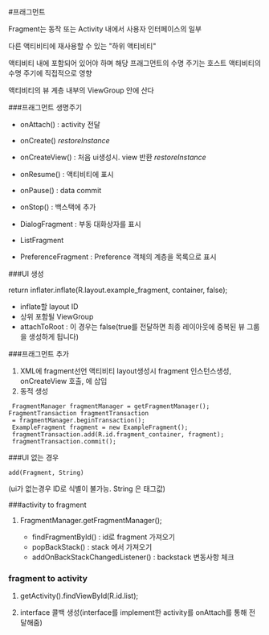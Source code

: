 #프래그먼트

Fragment는 동작 또는 Activity 내에서 사용자 인터페이스의 일부

다른 액티비티에 재사용할 수 있는 "하위 액티비티"

액티비티 내에 포함되어 있어야 하며 해당 프래그먼트의 수명 주기는 호스트 액티비티의 수명 주기에 직접적으로 영향

액티비티의 뷰 계층 내부의 ViewGroup 안에 산다

###프래그먼트 생명주기

-	onAttach() : activity 전달
-	onCreate() *restoreInstance*
-	onCreateView() : 처음 ui생성시. view 반환 *restoreInstance*
-	onResume() : 액티비티에 표시
-	onPause() : data commit
-	onStop() : 백스택에 추가

-	DialogFragment : 부동 대화상자를 표시

-	ListFragment

-	PreferenceFragment : Preference 객체의 계층을 목록으로 표시

###UI 생성

return inflater.inflate(R.layout.example_fragment, container, false);

-	inflate할 layout ID
-	상위 포함될 ViewGroup
-	attachToRoot : 이 경우는 false(true를 전달하면 최종 레이아웃에 중복된 뷰 그룹을 생성하게 됩니다)

###프래그먼트 추가

1.	XML에 fragment선언 액티비티 layout생성시 fragment 인스턴스생성, onCreateView 호출, <fragment>에 삽입
2.	동적 생성

```
 FragmentManager fragmentManager = getFragmentManager(); FragmentTransaction fragmentTransaction
 = fragmentManager.beginTransaction();
 ExampleFragment fragment = new ExampleFragment();
 fragmentTransaction.add(R.id.fragment_container, fragment);
 fragmentTransaction.commit();
```

###UI 없는 경우

`add(Fragment, String)`

(ui가 없는경우 ID로 식별이 불가능. String 은 태그값)

###activity to fragment

1.	FragmentManager.getFragmentManager();

	-	findFragmentById() : id로 fragment 가져오기
	-	popBackStack() : stack 에서 가져오기
	-	addOnBackStackChangedListener() : backstack 변동사항 체크

### fragment to activity

1.	getActivity().findViewById(R.id.list);

2.	interface 콜백 생성(interface를 implement한 activity를 onAttach를 통해 전달해줌)

